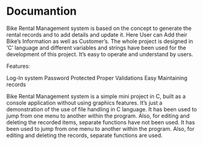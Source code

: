 # Documantion 

Bike Rental Management system is based on the concept to generate the rental records and to add details and update it.  Here User can Add their Bike’s Information as well as Customer’s. The whole project is designed in ‘C’ language and different variables and strings have been used for the development of this project. It’s easy to operate and understand by users.

Features:

Log-In system
Password Protected
Proper Validations
Easy Maintaining records

Bike Rental Management system is a simple mini project in C, built as a console application without using graphics features. It’s just a demonstration of the use of file handling in C language. It has been used to jump from one menu to another within the program. Also, for editing and deleting the recorded items, separate functions have not been used. It has been used to jump from one menu to another within the program. Also, for editing and deleting the records, separate functions are used.
